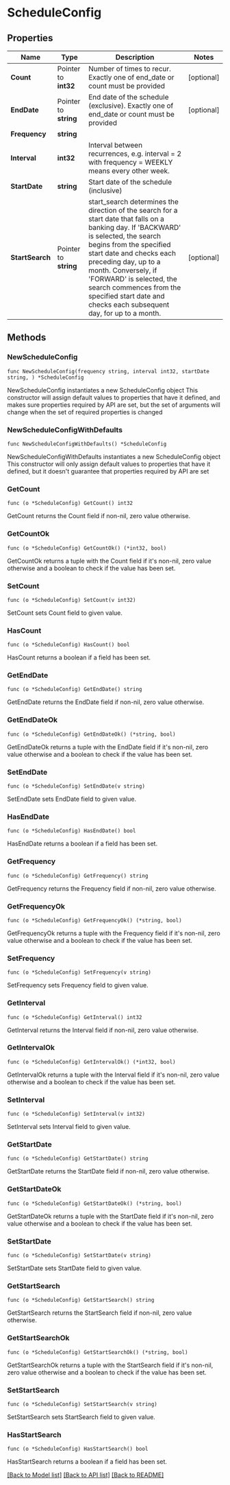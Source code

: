 # ScheduleConfig

## Properties

Name | Type | Description | Notes
------------ | ------------- | ------------- | -------------
**Count** | Pointer to **int32** | Number of times to recur. Exactly one of end_date or count must be provided | [optional] 
**EndDate** | Pointer to **string** | End date of the schedule (exclusive). Exactly one of end_date or count must be provided | [optional] 
**Frequency** | **string** |  | 
**Interval** | **int32** | Interval between recurrences, e.g. interval &#x3D; 2 with frequency &#x3D; WEEKLY means every other week. | 
**StartDate** | **string** | Start date of the schedule (inclusive) | 
**StartSearch** | Pointer to **string** | start_search determines the direction of the search for a start date that falls on a banking day. If &#39;BACKWARD&#39; is selected, the search begins from the specified start date and checks each preceding day, up to a month. Conversely, if &#39;FORWARD&#39; is selected, the search commences from the specified start date and checks each subsequent day, for up to a month.  | [optional] 

## Methods

### NewScheduleConfig

`func NewScheduleConfig(frequency string, interval int32, startDate string, ) *ScheduleConfig`

NewScheduleConfig instantiates a new ScheduleConfig object
This constructor will assign default values to properties that have it defined,
and makes sure properties required by API are set, but the set of arguments
will change when the set of required properties is changed

### NewScheduleConfigWithDefaults

`func NewScheduleConfigWithDefaults() *ScheduleConfig`

NewScheduleConfigWithDefaults instantiates a new ScheduleConfig object
This constructor will only assign default values to properties that have it defined,
but it doesn't guarantee that properties required by API are set

### GetCount

`func (o *ScheduleConfig) GetCount() int32`

GetCount returns the Count field if non-nil, zero value otherwise.

### GetCountOk

`func (o *ScheduleConfig) GetCountOk() (*int32, bool)`

GetCountOk returns a tuple with the Count field if it's non-nil, zero value otherwise
and a boolean to check if the value has been set.

### SetCount

`func (o *ScheduleConfig) SetCount(v int32)`

SetCount sets Count field to given value.

### HasCount

`func (o *ScheduleConfig) HasCount() bool`

HasCount returns a boolean if a field has been set.

### GetEndDate

`func (o *ScheduleConfig) GetEndDate() string`

GetEndDate returns the EndDate field if non-nil, zero value otherwise.

### GetEndDateOk

`func (o *ScheduleConfig) GetEndDateOk() (*string, bool)`

GetEndDateOk returns a tuple with the EndDate field if it's non-nil, zero value otherwise
and a boolean to check if the value has been set.

### SetEndDate

`func (o *ScheduleConfig) SetEndDate(v string)`

SetEndDate sets EndDate field to given value.

### HasEndDate

`func (o *ScheduleConfig) HasEndDate() bool`

HasEndDate returns a boolean if a field has been set.

### GetFrequency

`func (o *ScheduleConfig) GetFrequency() string`

GetFrequency returns the Frequency field if non-nil, zero value otherwise.

### GetFrequencyOk

`func (o *ScheduleConfig) GetFrequencyOk() (*string, bool)`

GetFrequencyOk returns a tuple with the Frequency field if it's non-nil, zero value otherwise
and a boolean to check if the value has been set.

### SetFrequency

`func (o *ScheduleConfig) SetFrequency(v string)`

SetFrequency sets Frequency field to given value.


### GetInterval

`func (o *ScheduleConfig) GetInterval() int32`

GetInterval returns the Interval field if non-nil, zero value otherwise.

### GetIntervalOk

`func (o *ScheduleConfig) GetIntervalOk() (*int32, bool)`

GetIntervalOk returns a tuple with the Interval field if it's non-nil, zero value otherwise
and a boolean to check if the value has been set.

### SetInterval

`func (o *ScheduleConfig) SetInterval(v int32)`

SetInterval sets Interval field to given value.


### GetStartDate

`func (o *ScheduleConfig) GetStartDate() string`

GetStartDate returns the StartDate field if non-nil, zero value otherwise.

### GetStartDateOk

`func (o *ScheduleConfig) GetStartDateOk() (*string, bool)`

GetStartDateOk returns a tuple with the StartDate field if it's non-nil, zero value otherwise
and a boolean to check if the value has been set.

### SetStartDate

`func (o *ScheduleConfig) SetStartDate(v string)`

SetStartDate sets StartDate field to given value.


### GetStartSearch

`func (o *ScheduleConfig) GetStartSearch() string`

GetStartSearch returns the StartSearch field if non-nil, zero value otherwise.

### GetStartSearchOk

`func (o *ScheduleConfig) GetStartSearchOk() (*string, bool)`

GetStartSearchOk returns a tuple with the StartSearch field if it's non-nil, zero value otherwise
and a boolean to check if the value has been set.

### SetStartSearch

`func (o *ScheduleConfig) SetStartSearch(v string)`

SetStartSearch sets StartSearch field to given value.

### HasStartSearch

`func (o *ScheduleConfig) HasStartSearch() bool`

HasStartSearch returns a boolean if a field has been set.


[[Back to Model list]](../README.md#documentation-for-models) [[Back to API list]](../README.md#documentation-for-api-endpoints) [[Back to README]](../README.md)



